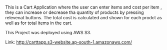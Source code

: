 This is a Cart Application where the user can enter items and cost per item , they can increase or decrease tha quantity of products by pressing relevenat buttons.
The total cost is calculated and shown for each prodct as well as for total items in the cart.

This Project was deployed using AWS S3.

Link: http://carttapp.s3-website.ap-south-1.amazonaws.com/
